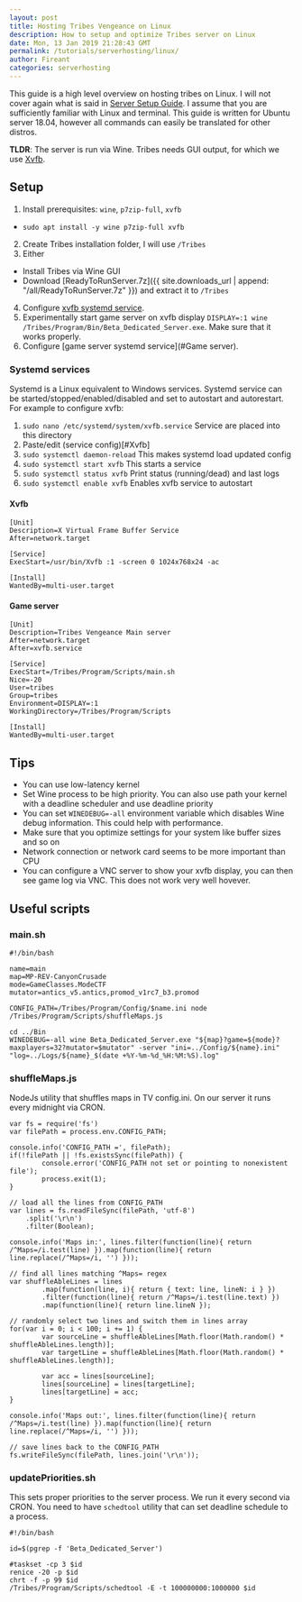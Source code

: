 ```yaml
---
layout: post
title: Hosting Tribes Vengeance on Linux
description: How to setup and optimize Tribes server on Linux
date: Mon, 13 Jan 2019 21:28:43 GMT
permalink: /tutorials/serverhosting/linux/
author: Fireant
categories: serverhosting
---
```


This guide is a high level overview on hosting tribes on Linux. I will not cover again what is said in [Server Setup Guide](/tutorials/serverhosting/serversetup/). I assume that you are sufficiently familiar with Linux and terminal. This guide is written for Ubuntu server 18.04, however all commands can easily be translated for other distros.

**TLDR**: The server is run via Wine. Tribes needs GUI output, for which we use [Xvfb](https://en.wikipedia.org/wiki/Xvfb).

## Setup

1. Install prerequisites: `wine`, `p7zip-full`, `xvfb`
  - `sudo apt install -y wine p7zip-full xvfb`
2. Create Tribes installation folder, I will use `/Tribes`
3. Either
  - Install Tribes via Wine GUI
  - Download [ReadyToRunServer.7z]({{ site.downloads_url | append: "/all/ReadyToRunServer.7z" }}) and extract it to `/Tribes`
4. Configure [xvfb systemd service](#Xvfb).
5. Experimentally start game server on xvfb display `DISPLAY=:1 wine /Tribes/Program/Bin/Beta_Dedicated_Server.exe`. Make sure that it works properly.
5. Configure [game server systemd service](#Game server).

### Systemd services

Systemd is a Linux equivalent to Windows services. Systemd service can be started/stopped/enabled/disabled and set to autostart and autorestart. For example to configure xvfb:

1. `sudo nano /etc/systemd/system/xvfb.service` Service are placed into this directory
2. Paste/edit (service config)[#Xvfb]
3. `sudo systemctl daemon-reload` This makes systemd load updated config
4. `sudo systemctl start xvfb` This starts a service
5. `sudo systemctl status xvfb` Print status (running/dead) and last logs
6. `sudo systemctl enable xvfb` Enables xvfb service to autostart

#### Xvfb
```
[Unit]
Description=X Virtual Frame Buffer Service
After=network.target

[Service]
ExecStart=/usr/bin/Xvfb :1 -screen 0 1024x768x24 -ac

[Install]
WantedBy=multi-user.target
```

#### Game server
```
[Unit]
Description=Tribes Vengeance Main server
After=network.target
After=xvfb.service

[Service]
ExecStart=/Tribes/Program/Scripts/main.sh
Nice=-20
User=tribes
Group=tribes
Environment=DISPLAY=:1
WorkingDirectory=/Tribes/Program/Scripts

[Install]
WantedBy=multi-user.target
```

## Tips

* You can use low-latency kernel
* Set Wine process to be high priority. You can also use path your kernel with a deadline scheduler and use deadline priority
* You can set `WINEDEBUG=-all` environment variable which disables Wine debug information. This could help with performance.
* Make sure that you optimize settings for your system like buffer sizes and so on
* Network connection or network card seems to be more important than CPU
* You can configure a VNC server to show your xvfb display, you can then see game log via VNC. This does not work very well hovever.

## Useful scripts

### main.sh
```
#!/bin/bash

name=main
map=MP-REV-CanyonCrusade
mode=GameClasses.ModeCTF
mutator=antics_v5.antics,promod_v1rc7_b3.promod

CONFIG_PATH=/Tribes/Program/Config/$name.ini node /Tribes/Program/Scripts/shuffleMaps.js

cd ../Bin
WINEDEBUG=-all wine Beta_Dedicated_Server.exe "${map}?game=${mode}?maxplayers=32?mutator=$mutator" -server "ini=../Config/${name}.ini" "log=../Logs/${name}_$(date +%Y-%m-%d_%H:%M:%S).log"
```

### shuffleMaps.js
NodeJs utility that shuffles maps in TV config.ini. On our server it runs every midnight via CRON.

```
var fs = require('fs')
var filePath = process.env.CONFIG_PATH;

console.info('CONFIG_PATH =', filePath);
if(!filePath || !fs.existsSync(filePath)) {
        console.error('CONFIG_PATH not set or pointing to nonexistent file');
        process.exit(1);
}

// load all the lines from CONFIG_PATH
var lines = fs.readFileSync(filePath, 'utf-8')
    .split('\r\n')
    .filter(Boolean);

console.info('Maps in:', lines.filter(function(line){ return /^Maps=/i.test(line) }).map(function(line){ return line.replace(/^Maps=/i, '') }));

// find all lines matching ^Maps= regex
var shuffleAbleLines = lines
        .map(function(line, i){ return { text: line, lineN: i } })
        .filter(function(line){ return /^Maps=/i.test(line.text) })
        .map(function(line){ return line.lineN });

// randomly select two lines and switch them in lines array
for(var i = 0; i < 100; i += 1) {
        var sourceLine = shuffleAbleLines[Math.floor(Math.random() * shuffleAbleLines.length)];
        var targetLine = shuffleAbleLines[Math.floor(Math.random() * shuffleAbleLines.length)];

        var acc = lines[sourceLine];
        lines[sourceLine] = lines[targetLine];
        lines[targetLine] = acc;
}

console.info('Maps out:', lines.filter(function(line){ return /^Maps=/i.test(line) }).map(function(line){ return line.replace(/^Maps=/i, '') }));

// save lines back to the CONFIG_PATH
fs.writeFileSync(filePath, lines.join('\r\n'));
```

### updatePriorities.sh
This sets proper priorities to the server process. We run it every second via CRON. You need to have `schedtool` utility that can set deadline schedule to a process.

```
#!/bin/bash

id=$(pgrep -f 'Beta_Dedicated_Server')

#taskset -cp 3 $id
renice -20 -p $id
chrt -f -p 99 $id
/Tribes/Program/Scripts/schedtool -E -t 100000000:1000000 $id
```
